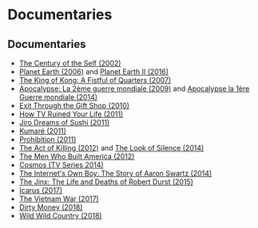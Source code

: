# Documentaries

## Documentaries

* [The Century of the Self \(2002\)](https://www.imdb.com/title/tt0432232/)
* [Planet Earth \(2006\)](https://www.imdb.com/title/tt0795176/) and [Planet Earth II \(2016\)](https://www.imdb.com/title/tt5491994/)
* [The King of Kong: A Fistful of Quarters \(2007\)](https://www.imdb.com/title/tt0923752/)
* [Apocalypse: La 2ème guerre mondiale \(2009\)](https://www.imdb.com/title/tt1508238/) and [Apocalypse la 1ère Guerre mondiale \(2014\)](https://www.imdb.com/title/tt3638584/) 
* [Exit Through the Gift Shop \(2010\)](https://www.imdb.com/title/tt1587707/)
* [How TV Ruined Your Life \(2011\)](https://www.imdb.com/title/tt1827733/)
* [Jiro Dreams of Sushi \(2011\)](https://www.imdb.com/title/tt1772925/)
* [Kumaré \(2011\)](https://www.imdb.com/title/tt1865425/)
* [Prohibition \(2011\)](https://www.imdb.com/title/tt1950799/)
* [The Act of Killing \(2012\)](https://www.imdb.com/title/tt2375605/) and [The Look of Silence \(2014\)](https://www.imdb.com/title/tt3521134/)
* [The Men Who Built America \(2012\)](https://www.imdb.com/title/tt2167393/)
* [Cosmos \(TV Series 2014\)](https://www.imdb.com/title/tt2395695/)
* [The Internet's Own Boy: The Story of Aaron Swartz \(2014\)](https://www.imdb.com/title/tt3268458/)
* [The Jinx: The Life and Deaths of Robert Durst \(2015\)](https://www.imdb.com/title/tt4299972/)
* [Icarus \(2017\)](https://www.imdb.com/title/tt6333060/)
* [The Vietnam War \(2017\)](https://www.imdb.com/title/tt1877514/)
* [Dirty Money \(2018\)](https://www.imdb.com/title/tt7889220/)
* [Wild Wild Country \(2018\)](https://www.imdb.com/title/tt7768848/)      

